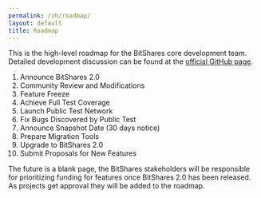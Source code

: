 ```yaml
---
permalink: /zh/roadmap/
layout: default
title: Roadmap
---
```


This is the high-level roadmap for the BitShares core development team. Detailed development discussion can be found at
the [official GitHub page](https://github.com/bitshares).

1. Announce BitShares 2.0
2. Community Review and Modifications
3. Feature Freeze
4. Achieve Full Test Coverage
4. Launch Public Test Network
5. Fix Bugs Discovered by Public Test
6. Announce Snapshot Date (30 days notice)
7. Prepare Migration Tools
8. Upgrade to BitShares 2.0
9. Submit Proposals for New Features

The future is a blank page, the BitShares stakeholders will be responsible for prioritizing funding for features once
BitShares 2.0 has been released.  As projects get approval they will be added to the roadmap.
